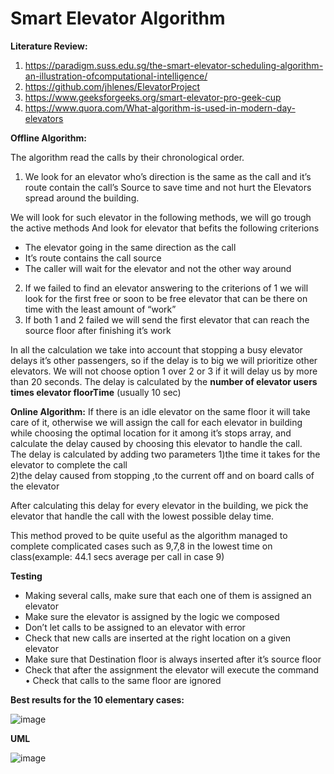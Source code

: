 # **Smart Elevator Algorithm** 
**Literature Review:**
1)	https://paradigm.suss.edu.sg/the-smart-elevator-scheduling-algorithm-an-illustration-ofcomputational-intelligence/  
2)	https://github.com/jhlenes/ElevatorProject 
3)	https://www.geeksforgeeks.org/smart-elevator-pro-geek-cup 
4)	https://www.quora.com/What-algorithm-is-used-in-modern-day-elevators 
  
**Offline Algorithm:**

The algorithm read the calls by their chronological order. 
1. We look for an elevator who’s direction is the same as the call and it’s route contain the 
call’s 
Source to save time and not hurt the Elevators spread around the building. 
 
We will look for such elevator in the following methods, we will go trough the active methods 
And look for elevator that befits the following criterions  
- The elevator going in the same direction as the call 
-	It’s route contains the call source 
-	The caller will wait for the elevator and not the other way around 
2.	If we failed to find an elevator answering to the criterions of 1 we will look for the first free or soon to be free elevator that can be there on time with the least amount of “work”  
3.	If both 1 and 2 failed we will  send the first elevator that can reach the source floor after finishing it’s work 

In all the calculation we take into account that stopping a busy elevator delays it’s other passengers, so if the delay is to big we will prioritize other elevators. 
We will not choose option 1 over 2 or 3 if it will delay us by more than 20 seconds. 
The delay is calculated by the **number of elevator users times elevator floorTime** (usually 10 sec) 
 
 
  
 **Online Algorithm:**
If there is an idle elevator on the same floor it will take care of it, otherwise we will assign the call for each elevator in building while choosing the optimal location for it among it’s stops array, and calculate the delay caused by choosing this elevator to handle the call.  
The delay is calculated by adding two parameters 
1)the time it takes for the elevator to complete the call  
2)the delay caused from stopping ,to the current off and on board calls of the elevator 
 
After calculating this delay for every elevator in the building, we pick the elevator that handle the call with the lowest possible delay time. 
 
This method proved to be quite useful as the algorithm managed to complete complicated cases such as 9,7,8 in the lowest time on class(example: 44.1 secs average per call in case 9) 
 
 
 **Testing**
 
-	Making several calls, make sure that each one of them is assigned an elevator 
-	Make sure the elevator is assigned by the logic we composed 
-	Don’t let calls to be assigned to an elevator with error 
-	Check that new calls are inserted at the right location on a given elevator 
-	Make sure that Destination floor is always inserted after it’s source floor 
-	Check that after the assignment the elevator will execute the command • 	Check that calls to the same floor are ignored 
 
 
**Best results for the 10 elementary cases:** 
 
 
 ![image](https://user-images.githubusercontent.com/91602396/158385559-c09ad22b-af2c-4adb-801b-bf9b5f44083f.png)

 
 
 **UML**
 
 ![image](https://user-images.githubusercontent.com/91602396/158385713-162daf85-07f8-4369-9f68-50f0f33d7b05.png)
